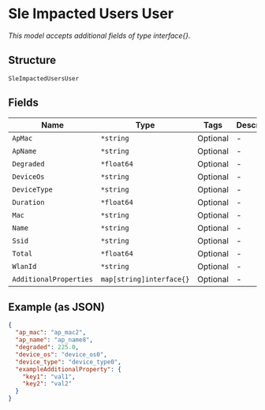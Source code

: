 
# Sle Impacted Users User

*This model accepts additional fields of type interface{}.*

## Structure

`SleImpactedUsersUser`

## Fields

| Name | Type | Tags | Description |
|  --- | --- | --- | --- |
| `ApMac` | `*string` | Optional | - |
| `ApName` | `*string` | Optional | - |
| `Degraded` | `*float64` | Optional | - |
| `DeviceOs` | `*string` | Optional | - |
| `DeviceType` | `*string` | Optional | - |
| `Duration` | `*float64` | Optional | - |
| `Mac` | `*string` | Optional | - |
| `Name` | `*string` | Optional | - |
| `Ssid` | `*string` | Optional | - |
| `Total` | `*float64` | Optional | - |
| `WlanId` | `*string` | Optional | - |
| `AdditionalProperties` | `map[string]interface{}` | Optional | - |

## Example (as JSON)

```json
{
  "ap_mac": "ap_mac2",
  "ap_name": "ap_name8",
  "degraded": 225.0,
  "device_os": "device_os0",
  "device_type": "device_type0",
  "exampleAdditionalProperty": {
    "key1": "val1",
    "key2": "val2"
  }
}
```

